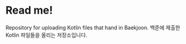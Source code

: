 # Read me!
Repository for uploading Kotlin files that hand in Baekjoon.
백준에 제출한 Kotlin 파일들을 올리는 저장소입니다.
